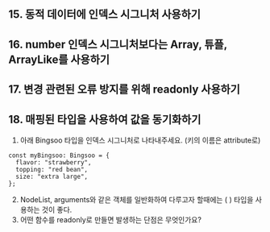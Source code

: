 ## 15. 동적 데이터에 인덱스 시그니처 사용하기

## 16. number 인덱스 시그니처보다는 Array, 튜플, ArrayLike를 사용하기

## 17. 변경 관련된 오류 방지를 위해 readonly 사용하기

## 18. 매핑된 타입을 사용하여 값을 동기화하기

1. 아래 Bingsoo 타입을 인덱스 시그니처로 나타내주세요. (키의 이름은 attribute로)

```tsx
const myBingsoo: Bingsoo = {
  flavor: "strawberry",
  topping: "red bean",
  size: "extra large",
};
```

2. NodeList, arguments와 같은 객체를 일반화하여 다루고자 할때에는 ( ) 타입을 사용하는 것이 좋다.
3. 어떤 함수를 readonly로 만들면 발생하는 단점은 무엇인가요?

